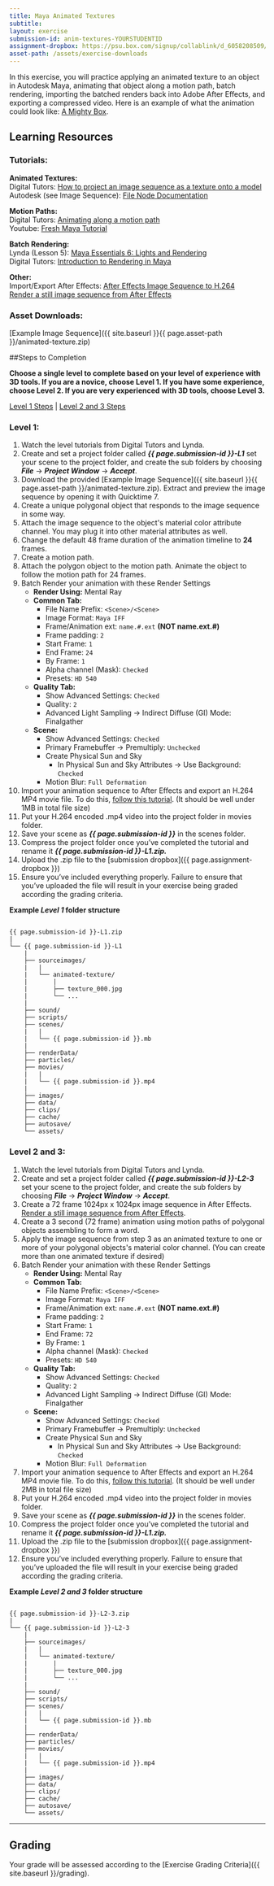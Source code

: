 ```yaml
---
title: Maya Animated Textures
subtitle: 
layout: exercise
submission-id: anim-textures-YOURSTUDENTID
assignment-dropbox: https://psu.box.com/signup/collablink/d_6058208509/13048f751411ea
asset-path: /assets/exercise-downloads
---
```


In this exercise, you will practice applying an animated texture to an object in Autodesk Maya, animating that object along a motion path, batch rendering, importing the batched renders back into Adobe After Effects, and exporting a compressed video. Here is an example of what the animation could look like: [A Mighty Box](https://docs.google.com/file/d/0BzXX6rmROMNWck1MVnpFclpWdU0/edit).

## Learning Resources

### Tutorials:

**Animated Textures:**  
Digital Tutors: [How to project an image sequence as a texture onto a model](http://www.digitaltutors.com/11/training.php?vid=10038&autoplay=1)  
Autodesk (see Image Sequence): [File Node Documentation](http://download.autodesk.com/global/docs/maya2013/en_us/index.html?url=files/Shading_Nodes_File.htm,topicNumber=d30e573165)

**Motion Paths:**  
Digital Tutors: [Animating along a motion path](http://www.digitaltutors.com/tutorial/609-Maya-Animation-Reference-Library-Animate)  
Youtube: [Fresh Maya Tutorial](http://www.youtube.com/watch?v=Z7HFSq6FrUs)

**Batch Rendering:**  
Lynda (Lesson 5): [Maya Essentials 6: Lights and Rendering](http://www.lynda.com/Maya-tutorials/Maya-Essentials-6-Lights-Rendering/96718-2.html)  
Digital Tutors: [Introduction to Rendering in Maya](http://www.digitaltutors.com/11/training.php?vid=21419&autoplay=1)

**Other:**  
Import/Export After Effects: [After Effects Image Sequence to H.264](https://docs.google.com/document/d/1R5G3bvXoe0_Bto59_dV4c4_iLZIA1--sHRQ8fhkBnvc/edit)  
[Render a still image sequence from After Effects](https://helpx.adobe.com/after-effects/using/rendering-exporting-still-images-still.html)
        
### Asset Downloads:  
[Example Image Sequence]({{ site.baseurl }}{{ page.asset-path }}/animated-texture.zip)


##Steps to Completion

**Choose a single level to complete based on your level of experience with 3D tools. If you are a novice, choose Level 1. If you have some experience, choose Level 2. If you are very experienced with 3D tools, choose Level 3.**

[Level 1 Steps](#level-1) | [Level 2 and 3 Steps](#level-2-3)

### <a name="level-1"></a>Level 1:

1. Watch the level tutorials from Digital Tutors and Lynda.
2. Create and set a project folder called **_{{ page.submission-id }}-L1_** set your scene to the project folder, and create the sub folders by choosing **_File_** → **_Project Window_** → **_Accept_**.
3. Download the provided [Example Image Sequence]({{ site.baseurl }}{{ page.asset-path }}/animated-texture.zip). Extract and preview the image sequence by opening it with Quicktime 7.
4. Create a unique polygonal object that responds to the image sequence in some way.
5. Attach the image sequence to the object's material color attribute channel. You may plug it into other material attributes as well.
6. Change the default 48 frame duration of the animation timeline to **24** frames.
7. Create a motion path.
8. Attach the polygon object to the motion path. Animate the object to follow the motion path for 24 frames.
9. Batch Render your animation with these Render Settings
   - **Render Using:** Mental Ray
   - **Common Tab:**
      - File Name Prefix: ``` <Scene>/<Scene> ```
      - Image Format: ``` Maya IFF ```
      - Frame/Animation ext:  ``` name.#.ext ``` **(NOT name.ext.#)**
      - Frame padding: ``` 2 ``` 
      - Start Frame: ``` 1 ``` 
      - End Frame: ``` 24 ``` 
      - By Frame: ``` 1 ``` 
      - Alpha channel (Mask): ``` Checked ``` 
      - Presets: ``` HD 540 ``` 
   - **Quality Tab:**
      - Show Advanced Settings: ``` Checked ```      
      - Quality: ``` 2 ``` 
      - Advanced Light Sampling → Indirect Diffuse (GI) Mode: Finalgather
   - **Scene:**
      - Show Advanced Settings: ``` Checked ```  
      - Primary Framebuffer → Premultiply: ``` Unchecked ```
      - Create Physical Sun and Sky
         - In Physical Sun and Sky Attributes → Use Background:  ``` Checked ``` 
      - Motion Blur: ``` Full Deformation ``` 
10. Import your animation sequence to After Effects and export an H.264 MP4 movie file. To do this, [follow this tutorial](https://docs.google.com/document/d/1R5G3bvXoe0_Bto59_dV4c4_iLZIA1--sHRQ8fhkBnvc/edit). (It should be well under 1MB in total file size)
11. Put your H.264 encoded .mp4 video into the project folder in movies folder.
12. Save your scene as **_{{ page.submission-id }}_** in the scenes folder.
13. Compress the project folder once you’ve completed the tutorial and rename it **_{{ page.submission-id }}-L1.zip._**
14. Upload the .zip file to the [submission dropbox]({{ page.assignment-dropbox }})
15. Ensure you’ve included everything properly. Failure to ensure that you’ve uploaded the file will result in your exercise being graded according the grading criteria.

**Example _Level 1_ folder structure**

```

{{ page.submission-id }}-L1.zip
|
└── {{ page.submission-id }}-L1
    |
    ├── sourceimages/
    |   |
    |   └── animated-texture/
    |       |
    |       ├── texture_000.jpg
    |       └── ...
    |
    ├── sound/
    ├── scripts/
    ├── scenes/
    |   |
    |   └── {{ page.submission-id }}.mb
    |
    ├── renderData/
    ├── particles/
    ├── movies/
    |   |
    |   └── {{ page.submission-id }}.mp4
    |
    ├── images/
    ├── data/
    ├── clips/
    ├── cache/
    ├── autosave/
    └── assets/

```

### <a name="level-2-3"></a>Level 2 and 3:

1. Watch the level tutorials from Digital Tutors and Lynda.
2. Create and set a project folder called **_{{ page.submission-id }}-L2-3_** set your scene to the project folder, and create the sub folders by choosing **_File_** → **_Project Window_** → **_Accept_**. 
3. Create a 72 frame 1024px x 1024px image sequence in After Effects. [Render a still image sequence from After Effects](https://helpx.adobe.com/after-effects/using/rendering-exporting-still-images-still.html).
4. Create a 3 second (72 frame) animation using motion paths of polygonal objects assembling to form a word. 
5. Apply the image sequence from step 3 as an animated texture to one or more of your polygonal objects's material color channel. (You can create more than one animated texture if desired)
6. Batch Render your animation with these Render Settings
   - **Render Using:** Mental Ray
   - **Common Tab:**
      - File Name Prefix: ``` <Scene>/<Scene> ```
      - Image Format: ``` Maya IFF ```
      - Frame/Animation ext:  ``` name.#.ext ``` **(NOT name.ext.#)**
      - Frame padding: ``` 2 ``` 
      - Start Frame: ``` 1 ``` 
      - End Frame: ``` 72 ``` 
      - By Frame: ``` 1 ``` 
      - Alpha channel (Mask): ``` Checked ``` 
      - Presets: ``` HD 540 ``` 
   - **Quality Tab:**
      - Show Advanced Settings: ``` Checked ```      
      - Quality: ``` 2 ``` 
      - Advanced Light Sampling → Indirect Diffuse (GI) Mode: Finalgather
   - **Scene:**
      - Show Advanced Settings: ``` Checked ```  
      - Primary Framebuffer → Premultiply: ``` Unchecked ```
      - Create Physical Sun and Sky
         - In Physical Sun and Sky Attributes → Use Background:  ``` Checked ``` 
      - Motion Blur: ``` Full Deformation ``` 
7. Import your animation sequence to After Effects and export an H.264 MP4 movie file. To do this, [follow this tutorial](https://docs.google.com/document/d/1R5G3bvXoe0_Bto59_dV4c4_iLZIA1--sHRQ8fhkBnvc/edit). (It should be well under 2MB in total file size)
8. Put your H.264 encoded .mp4 video into the project folder in movies folder. 
9. Save your scene as **_{{ page.submission-id }}_** in the scenes folder.
10. Compress the project folder once you’ve completed the tutorial and rename it **_{{ page.submission-id }}-L1.zip._**
11. Upload the .zip file to the [submission dropbox]({{ page.assignment-dropbox }})
12. Ensure you’ve included everything properly. Failure to ensure that you’ve uploaded the file will result in your exercise being graded according the grading criteria.

**Example _Level 2 and 3_ folder structure**

```

{{ page.submission-id }}-L2-3.zip
|
└── {{ page.submission-id }}-L2-3
    |
    ├── sourceimages/
    |   |
    |   └── animated-texture/
    |       |
    |       ├── texture_000.jpg
    |       └── ...
    |
    ├── sound/
    ├── scripts/
    ├── scenes/
    |   |
    |   └── {{ page.submission-id }}.mb
    |
    ├── renderData/
    ├── particles/
    ├── movies/
    |   |
    |   └── {{ page.submission-id }}.mp4
    |
    ├── images/
    ├── data/
    ├── clips/
    ├── cache/
    ├── autosave/
    └── assets/

```

* * *

## Grading
Your grade will be assessed according to the [Exercise Grading Criteria]({{ site.baseurl }}/grading).
